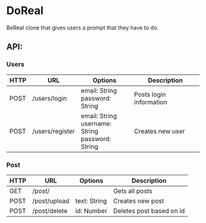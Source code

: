 # DoReal

BeReal clone that gives users a prompt that they have to do.

## API:

### Users

|  HTTP |  URL |  Options | Description |
| ------------ | ------------ | ------------ | ------------ |
| POST  |  /users/login |  email: String <br /> password: String | Posts login information
| POST  |  /users/register |  email: String <br /> username: String <br /> password: String | Creates new user

### Post

|  HTTP |  URL |  Options | Description |
| ------------ | ------------ | ------------ | ------------ |
| GET  |  /post/ |   | Gets all posts
| POST  |  /post/upload |  text: String | Creates new post
| POST  |  /post/delete |  id: Number | Deletes post based on id
